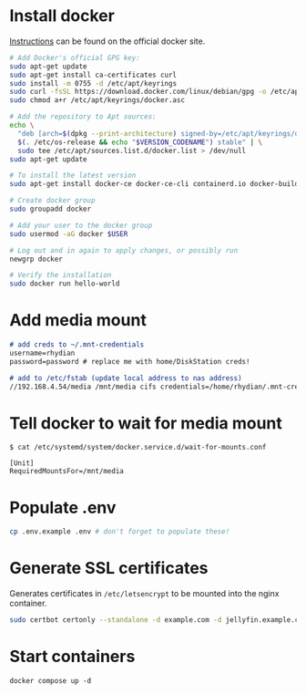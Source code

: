 # Install docker

[Instructions](https://docs.docker.com/engine/install/debian/) can be found on the official docker site.

```sh
# Add Docker's official GPG key:
sudo apt-get update
sudo apt-get install ca-certificates curl
sudo install -m 0755 -d /etc/apt/keyrings
sudo curl -fsSL https://download.docker.com/linux/debian/gpg -o /etc/apt/keyrings/docker.asc
sudo chmod a+r /etc/apt/keyrings/docker.asc

# Add the repository to Apt sources:
echo \
  "deb [arch=$(dpkg --print-architecture) signed-by=/etc/apt/keyrings/docker.asc] https://download.docker.com/linux/debian \
  $(. /etc/os-release && echo "$VERSION_CODENAME") stable" | \
  sudo tee /etc/apt/sources.list.d/docker.list > /dev/null
sudo apt-get update

# To install the latest version
sudo apt-get install docker-ce docker-ce-cli containerd.io docker-buildx-plugin docker-compose-plugin

# Create docker group
sudo groupadd docker

# Add your user to the docker group
sudo usermod -aG docker $USER

# Log out and in again to apply changes, or possibly run
newgrp docker

# Verify the installation
sudo docker run hello-world
```

# Add media mount

```md
# add creds to ~/.mnt-credentials
username=rhydian
password=password # replace me with home/DiskStation creds!

# add to /etc/fstab (update local address to nas address)
//192.168.4.54/media /mnt/media cifs credentials=/home/rhydian/.mnt-credentials,uid=1000,gid=1000,iocharset=utf8,file_mode=0664,dir_mode=0775 0 0
```

# Tell docker to wait for media mount

```
$ cat /etc/systemd/system/docker.service.d/wait-for-mounts.conf

[Unit]
RequiredMountsFor=/mnt/media
```

# Populate .env

```sh
cp .env.example .env # don't forget to populate these!
```

# Generate SSL certificates

Generates certificates in `/etc/letsencrypt` to be mounted into the nginx container.

```sh
sudo certbot certonly --standalone -d example.com -d jellyfin.example.com
```

# Start containers

```
docker compose up -d
```

